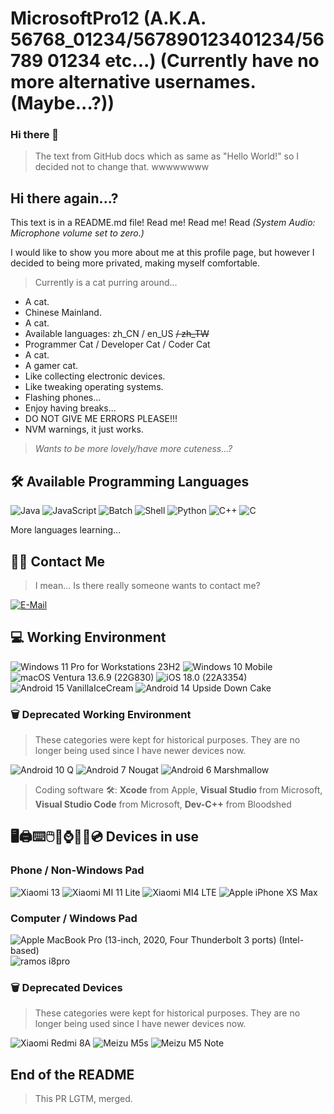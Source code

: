 
# MicrosoftPro12 (A.K.A. 56768_01234/567890123401234/56789 01234 etc...) (Currently have no more alternative usernames. (Maybe...?))

### Hi there 👋

> The text from GitHub docs which as same as "Hello World!" so I decided not to change that. wwwwwwww

## Hi there again...?

This text is in a README.md file! Read me! Read me! Read *(System Audio: Microphone volume set to zero.)*

I would like to show you more about me at this profile page, but however I decided to being more privated, making myself comfortable.

> Currently is a cat purring around...

- A cat.
- Chinese Mainland.
- A cat.
- Available languages: zh_CN / en_US ~~/ zh_TW~~
- Programmer Cat / Developer Cat / Coder Cat
- A cat.
- A gamer cat.
- Like collecting electronic devices.
- Like tweaking operating systems.
- Flashing phones...
- Enjoy having breaks...
- DO NOT GIVE ME ERRORS PLEASE!!!
- NVM warnings, it just works.

> *Wants to be more lovely/have more cuteness...?*

## 🛠️ Available Programming Languages

![Java](https://img.shields.io/badge/-Java-f80000?style=flat-square&logo=oracle&logoColor=fff)
![JavaScript](https://img.shields.io/badge/-JavaScript-f7df1e?style=flat-square&logo=JavaScript&labelColor=f7df1e&logoColor=000)
![Batch](https://img.shields.io/badge/-Batch-4d4d4d?style=flat-square&logo=windows%20terminal&logoColor=fff)
![Shell](https://img.shields.io/badge/-Shell-4eaa25?style=flat-square&logo=gnu%20bash&logoColor=fff)
![Python](https://img.shields.io/badge/-Python-3776ab?style=flat-square&logo=python&logoColor=fff)
![C++](https://img.shields.io/badge/-C%2b%2b-00599c?style=flat-square&logo=C%2b%2b&logoColor=fff)
![C](https://img.shields.io/badge/-C-a8b9cc?style=flat-square&logo=C&logoColor=fff)

More languages learning...

## 📱📲 Contact Me

> I mean... Is there really someone wants to contact me?

[![E-Mail](https://img.shields.io/badge/-microsoftpro12@qq.com-168de2?style=flat-square&logo=mail.ru&logoColor=white&labelColor=168de2)](mailto:microsoftpro12@qq.com)

## 💻 Working Environment

![Windows 11 Pro for Workstations 23H2](https://img.shields.io/badge/Windows%2011%20Pro%20for%20Workstations%2023H2-00adef?style=flat-square&logo=windows&logoColor=ffffff)
![Windows 10 Mobile](https://img.shields.io/badge/Windows%2010%20Mobile-00adef?style=flat-square&logo=windows&logoColor=ffffff)
![macOS Ventura 13.6.9 (22G830)](https://img.shields.io/badge/macOS%20Ventura%2013.6.9%20(22G830)-000000?style=flat-square&logo=macOS&logoColor=ffffff)
![iOS 18.0 (22A3354)](https://img.shields.io/badge/iOS%2018.0%20(22A3354)-000000?style=flat-square&logo=iOS&logoColor=ffffff)
![Android 15 VanillaIceCream](https://img.shields.io/badge/Android%2015%20VanillaIceCream-3ddc84?style=flat-square&logo=android&logoColor=ffffff)
![Android 14 Upside Down Cake](https://img.shields.io/badge/Android%2014%20Upside%20Down%20Cake-3ddc84?style=flat-square&logo=android&logoColor=ffffff)

### 🗑️ Deprecated Working Environment

>These categories were kept for historical purposes. They are no longer being used since I have newer devices now.

![Android 10 Q](https://img.shields.io/badge/Android%2010%20Q-3ddc84?style=flat-square&logo=android&logoColor=ffffff)
![Android 7 Nougat](https://img.shields.io/badge/Android%207%20Nougat-3ddc84?style=flat-square&logo=android&logoColor=ffffff)
![Android 6 Marshmallow](https://img.shields.io/badge/Android%206%20Marshmallow-3ddc84?style=flat-square&logo=android&logoColor=ffffff)

> Coding software 🛠️: **Xcode** from Apple, **Visual Studio** from Microsoft, **Visual Studio Code** from Microsoft, **Dev-C++** from Bloodshed

## 🖥️🖨️⌨️🖱️📱⌚️💾📼💿 Devices in use

### Phone / Non-Windows Pad

![Xiaomi 13](https://img.shields.io/badge/Xiaomi%2013-fd4900?style=flat-square&logo=xiaomi&logoColor=ffffff)
![Xiaomi MI 11 Lite](https://img.shields.io/badge/Xiaomi%20MI%2011%20Lite-fd4900?style=flat-square&logo=xiaomi&logoColor=ffffff)
![Xiaomi MI4 LTE](https://img.shields.io/badge/Xiaomi%20MI4%20LTE-fd4900?style=flat-square&logo=xiaomi&logoColor=ffffff)
![Apple iPhone XS Max](https://img.shields.io/badge/Apple%20iPhone%20XS%20Max-000000?style=flat-square&logo=apple&logoColor=ffffff)

### Computer / Windows Pad

![Apple MacBook Pro (13-inch, 2020, Four Thunderbolt 3 ports) (Intel-based)](https://img.shields.io/badge/Apple%20MacBook%20Pro%20(Intel)-a2aaad?style=flat-square&logo=apple&logoColor=ffffff)
![ramos i8pro](https://img.shields.io/badge/ramos%20i8pro-0071c5?style=flat-square&logo=intel&logoColor=ffffff)

### 🗑️ Deprecated Devices

>These categories were kept for historical purposes. They are no longer being used since I have newer devices now.

![Xiaomi Redmi 8A](https://img.shields.io/badge/Xiaomi%20Redmi%208A-fd4900?style=flat-square&logo=xiaomi&logoColor=ffffff)
![Meizu M5s](https://img.shields.io/badge/Meizu%20M5s-00adef?style=flat-square&logo=meizu&logoColor=ffffff)
![Meizu M5 Note](https://img.shields.io/badge/Meizu%20M5%20Note-00adef?style=flat-square&logo=meizu&logoColor=ffffff)

## End of the README

> This PR LGTM, merged.
